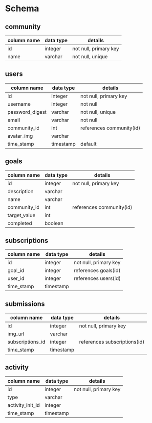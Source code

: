 
# Schema
## community
column name     | data type | details
----------------|-----------|-----------------------
id              | integer   | not null, primary key
name            | varchar   | not null, unique
## users
column name     | data type | details
----------------|-----------|-----------------------
id              | integer   | not null, primary key
username        | integer   | not null
password_digest | varchar   | not null, unique
email           | varchar   | not null
community_id    | int       | references community(id)
avatar_img      | varchar   |
time_stamp      | timestamp | default
## goals
column name     | data type | details
----------------|-----------|-----------------------
id              | integer   | not null, primary key
description     | varchar   |
name            | varchar   |
community_id    | int       | references community(id)
target_value    | int       |
completed       | boolean   |
## subscriptions
column name     | data type | details
----------------|-----------|-----------------------
id              | integer   | not null, primary key
goal_id         | integer   | references goals(id)
user_id         | integer   | references users(id)
time_stamp      | timestamp |
## submissions
column name     | data type | details
----------------|-----------|-----------------------
id              | integer   | not null, primary key
img_url         | varchar   |
subscriptions_id| integer   | references subscriptions(id)
time_stamp      | timestamp |
## activity
column name     | data type | details
----------------|-----------|-----------------------
id              | integer   | not null, primary key
type            | varchar   |
activity_init_id| integer   |
time_stamp      | timestamp |

